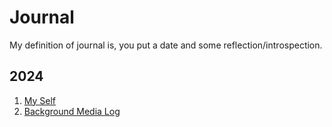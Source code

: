 # Journal

My definition of journal is, you put a date and some reflection/introspection.

## 2024

1. [My Self](2024/my_self.md)
2. [Background Media Log](2024/background.md)

